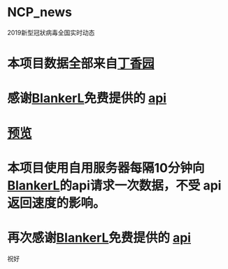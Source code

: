 # NCP_news

2019新型冠狀病毒全国实时动态

# 本项目数据全部来自[丁香园](https://ncov.dxy.cn/ncovh5/view/pneumonia)

# 感谢[BlankerL](https://github.com/BlankerL/DXY-2019-nCoV-Crawler)免费提供的 [api](https://lab.isaaclin.cn/nCoV/)

# [预览](https://haibinkhb.github.io)

# 本项目使用自用服务器每隔10分钟向[BlankerL](https://github.com/BlankerL/DXY-2019-nCoV-Crawler)的api请求一次数据，不受 api 返回速度的影响。

# 再次感谢[BlankerL](https://github.com/BlankerL/DXY-2019-nCoV-Crawler)免费提供的 [api](https://lab.isaaclin.cn/nCoV/)

祝好
